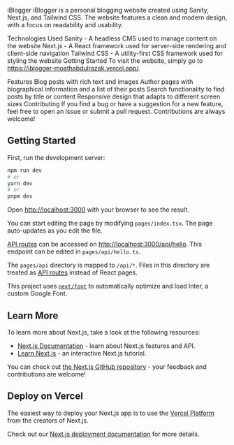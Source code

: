iBlogger
iBlogger is a personal blogging website created using Sanity, Next.js, and Tailwind CSS. The website features a clean and modern design, with a focus on readability and usability.

Technologies Used
Sanity - A headless CMS used to manage content on the website
Next.js - A React framework used for server-side rendering and client-side navigation
Tailwind CSS - A utility-first CSS framework used for styling the website
Getting Started
To visit the website, simply go to https://iblogger-moathabdulrazak.vercel.app/.

Features
Blog posts with rich text and images
Author pages with biographical information and a list of their posts
Search functionality to find posts by title or content
Responsive design that adapts to different screen sizes
Contributing
If you find a bug or have a suggestion for a new feature, feel free to open an issue or submit a pull request. Contributions are always welcome!

## Getting Started

First, run the development server:

```bash
npm run dev
# or
yarn dev
# or
pnpm dev
```

Open [http://localhost:3000](http://localhost:3000) with your browser to see the result.

You can start editing the page by modifying `pages/index.tsx`. The page auto-updates as you edit the file.

[API routes](https://nextjs.org/docs/api-routes/introduction) can be accessed on [http://localhost:3000/api/hello](http://localhost:3000/api/hello). This endpoint can be edited in `pages/api/hello.ts`.

The `pages/api` directory is mapped to `/api/*`. Files in this directory are treated as [API routes](https://nextjs.org/docs/api-routes/introduction) instead of React pages.

This project uses [`next/font`](https://nextjs.org/docs/basic-features/font-optimization) to automatically optimize and load Inter, a custom Google Font.

## Learn More

To learn more about Next.js, take a look at the following resources:

- [Next.js Documentation](https://nextjs.org/docs) - learn about Next.js features and API.
- [Learn Next.js](https://nextjs.org/learn) - an interactive Next.js tutorial.

You can check out [the Next.js GitHub repository](https://github.com/vercel/next.js/) - your feedback and contributions are welcome!

## Deploy on Vercel

The easiest way to deploy your Next.js app is to use the [Vercel Platform](https://vercel.com/new?utm_medium=default-template&filter=next.js&utm_source=create-next-app&utm_campaign=create-next-app-readme) from the creators of Next.js.

Check out our [Next.js deployment documentation](https://nextjs.org/docs/deployment) for more details.
